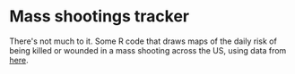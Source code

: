 # Mass shootings tracker #

There's not much to it. Some R code that draws maps of the daily risk of being killed or wounded in a mass shooting across the US, using data from [here](http://shootingtracker.com/wiki/Mass_Shootings_in_2015).